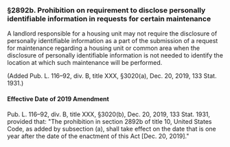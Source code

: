 ### §2892b. Prohibition on requirement to disclose personally identifiable information in requests for certain maintenance ###

A landlord responsible for a housing unit may not require the disclosure of personally identifiable information as a part of the submission of a request for maintenance regarding a housing unit or common area when the disclosure of personally identifiable information is not needed to identify the location at which such maintenance will be performed.

(Added Pub. L. 116–92, div. B, title XXX, §3020(a), Dec. 20, 2019, 133 Stat. 1931.)

#### Effective Date of 2019 Amendment ####

Pub. L. 116–92, div. B, title XXX, §3020(b), Dec. 20, 2019, 133 Stat. 1931, provided that: "The prohibition in section 2892b of title 10, United States Code, as added by subsection (a), shall take effect on the date that is one year after the date of the enactment of this Act [Dec. 20, 2019]."